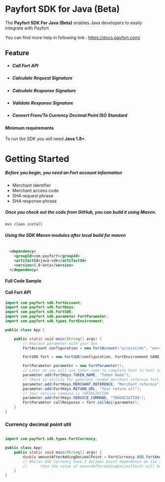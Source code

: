 # Payfort SDK for Java (Beta)

The **Payfort SDK For Java (Beta)** enables Java developers to easily integrate with Payfort

You can find more help in following link : https://docs.payfort.com/
## Feature ##
- ##### Call Fort API #####
- ##### Calculate Request Signature #####
- ##### Calculate Response Signature #####
- ##### Validate Response Signature #####
- ##### Convert From/To Currency Decimal Point ISO Standard #####

#### Minimum requirements ####

To run the SDK you will need **Java 1.8+**.

# Getting Started

##### Before you begin, you need an Fort account information 
* Merchant identifier
* Merchant access code
* SHA request phrase
* SHA response phrase

##### Once you check out the code from GitHub, you can build it using Maven.

```sh
mvn clean install
```


##### Using the SDK Maven modules after local build for maven ####

```xml

  <dependency>
    <groupId>com.payfort</groupId>
    <artifactId>java-sdk</artifactId>
    <version>1.0-beta</version>
  </dependency>

```


#### Full Code Sample

#### Call Fort API

```java
import com.payfort.sdk.FortAccount;
import com.payfort.sdk.FortKeys;
import com.payfort.sdk.FortSDK;
import com.payfort.sdk.parameter.FortParameter;
import com.payfort.sdk.types.FortEnvironment;

public class App {

    public static void main(String[] args) {
        // Replace parameter with your own
        FortAccount configuration = new FortAccount("accessCode", "merchant identifier", "sharequest", "sharesponse");

        FortSDK fort = new FortSDK(configuration, FortEnvironment.SAND_BOX);

        FortParameter parameter = new FortParameter();
        // Later on you will use token name to complete host to host integration
        parameter.add(FortKeys.TOKEN_NAME, "Token Name");
        // there is utility for generate random merchant refernce fort.generateRandomMerchantReference()
        parameter.add(FortKeys.MERCHANT_REFERENCE, "Merchant refernce");
        parameter.add(FortKeys.RETURN_URL, "Your return url");
        // Your service command is TOKENIZATION
        parameter.add(FortKeys.SERVICE_COMMAND, "TOKENIZATION");
        FortParameter callResponse = fort.callApi(parameter);
    }
}
```


### Currency decimal point util

```java

import com.payfort.sdk.types.FortCurrency;

public class App{
    public static void main(String[] args) {
        double amountAfterAddingDecimalPoint = FortCurrency.USD.fortAmount(50);
        // Whilen USD Currency have 2 decimal point dependence on iso standard
        //      then the value of amountAfterAddingDecimalPoint will be 5000
    }
}
```



